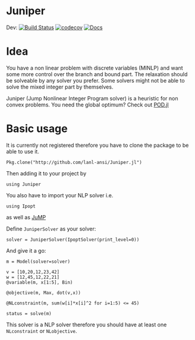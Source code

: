 # Juniper

Dev: [![Build Status](https://travis-ci.org/lanl-ansi/Juniper.jl.svg?branch=master)](https://travis-ci.org/lanl-ansi/Juniper.jl) [![codecov](https://codecov.io/gh/lanl-ansi/Juniper.jl/branch/master/graph/badge.svg)](https://codecov.io/gh/lanl-ansi/Juniper.jl)
[![Docs](https://img.shields.io/badge/docs-latest-blue.svg)](https://lanl-ansi.github.io/Juniper.jl/latest)


# Idea

You have a non linear problem with discrete variables (MINLP) and want some more control over the branch and bound part.
The relaxation should be solveable by any solver you prefer. Some solvers might not be able to solve the mixed integer part by themselves.

Juniper (Jump Nonlinear Integer Program solver) is a heuristic for non convex problems.
You need the global optimum? Check out [POD.jl](http://github.com/lanl-ansi/POD.jl)

# Basic usage

It is currently not registered therefore you have to clone the package to be able to use it.

`Pkg.clone("http://github.com/lanl-ansi/Juniper.jl")`

Then adding it to your project by

`using Juniper`

You also have to import your NLP solver i.e.

`using Ipopt`

as well as [JuMP](http://www.juliaopt.org/JuMP.jl)

Define `JuniperSolver` as your solver:

```
solver = JuniperSolver(IpoptSolver(print_level=0))
```

And give it a go:

```
m = Model(solver=solver)

v = [10,20,12,23,42]
w = [12,45,12,22,21]
@variable(m, x[1:5], Bin)

@objective(m, Max, dot(v,x))

@NLconstraint(m, sum(w[i]*x[i]^2 for i=1:5) <= 45)   

status = solve(m)
```

This solver is a NLP solver therefore you should have at least one `NLconstraint` or `NLobjective`.
